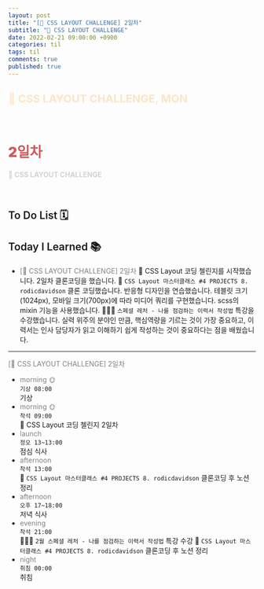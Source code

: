```yaml
---
layout: post
title: "[👑 CSS LAYOUT CHALLENGE] 2일차"
subtitle: "👑 CSS LAYOUT CHALLENGE"
date: 2022-02-21 09:00:00 +0900
categories: til
tags: til
comments: true
published: true
---
```


## <span style="color:Bisque;font-size: 22px">👑 CSS LAYOUT CHALLENGE, MON</span>

<br />

# **<span style="font-weight:900;color:indianred">2일차</span>**

**<span style="color:lightgray">👑 CSS LAYOUT CHALLENGE</span>**

<br />

## <span style="font-weight:600">To Do List</span> 🗓

## <span style="font-weight:600">Today I Learned</span> 📚

- <span style="color:gray">[👑 CSS LAYOUT CHALLENGE] 2일차</span>
  👑 CSS Layout 코딩 첼린지를 시작했습니다. 2일차 클론코딩을 했습니다.
  💬 `CSS Layout 마스터클래스 #4 PROJECTS 8. rodicdavidson` 클론 코딩했습니다. 반응형 디자인을 연습했습니다. 테블릿 크기(1024px), 모바일 크기(700px)에 따라 미디어 쿼리를 구현했습니다. scss의 mixin 기능을 사용했습니다.
  👨🏼‍🏫 `스페셜 레처 - 나를 점검하는 이력서 작성법` 특강을 수강했습니다. 실력 위주의 분야인 만큼, 핵심역량을 기르는 것이 가장 중요하고, 이력서는 인사 담당자가 읽고 이해하기 쉽게 작성하는 것이 중요하다는 점을 배웠습니다.
---

<span style="color:gray">[👑 CSS LAYOUT CHALLENGE] 2일차</span>

- <span style="color:gray">morning 🌞</span> <br>
  `기상 08:00` <br>
  기상
- <span style="color:gray">morning 🌞</span> <br>
  `착석 09:00` <br>
    👑 CSS Layout 코딩 첼린지 2일차
- <span style="color:gray">launch</span> <br>
  `정오 13~13:00`<br>
  점심 식사
- <span style="color:gray">afternoon</span> <br>
  `착석 13:00`<br>
  💬 `CSS Layout 마스터클래스 #4 PROJECTS 8. rodicdavidson` 클론코딩 후 노션 정리
- <span style="color:gray">afternoon</span> <br>
  `오후 17~18:00`<br>
  저녁 식사
- <span style="color:gray">evening</span> <br>
  `착석 21:00`<br>
  👨🏼‍🏫 `2월 스페셜 레처 - 나를 점검하는 이력서 작성법` 특강 수강
  💬 `CSS Layout 마스터클래스 #4 PROJECTS 8. rodicdavidson` 클론코딩 후 노션 정리
- <span style="color:gray">night</span> <br>
  `취침 00:00`<br>
  취침